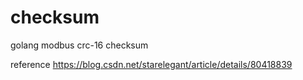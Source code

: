 # checksum
golang modbus crc-16 checksum

reference https://blog.csdn.net/starelegant/article/details/80418839
